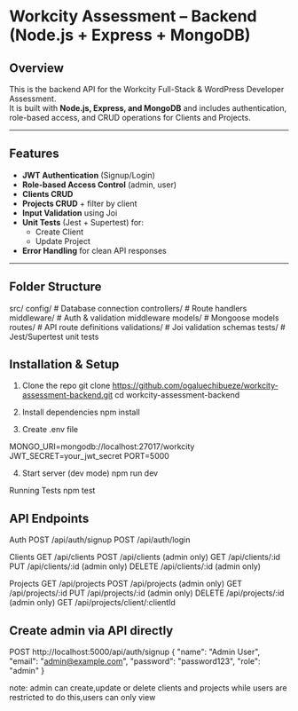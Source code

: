 # Workcity Assessment – Backend (Node.js + Express + MongoDB)

##  Overview
This is the backend API for the Workcity Full-Stack & WordPress Developer Assessment.  
It is built with **Node.js, Express, and MongoDB** and includes authentication, role-based access, and CRUD operations for Clients and Projects.

---

##  Features
- **JWT Authentication** (Signup/Login)
- **Role-based Access Control** (admin, user)
- **Clients CRUD**
- **Projects CRUD** + filter by client
- **Input Validation** using Joi
- **Unit Tests** (Jest + Supertest) for:
  - Create Client
  - Update Project
- **Error Handling** for clean API responses

---

##  Folder Structure
src/
config/ # Database connection
controllers/ # Route handlers
middleware/ # Auth & validation middleware
models/ # Mongoose models
routes/ # API route definitions
validations/ # Joi validation schemas
tests/ # Jest/Supertest unit tests

##  Installation & Setup
1. Clone the repo
git clone https://github.com/ogaluechibueze/workcity-assessment-backend.git
cd workcity-assessment-backend

2. Install dependencies
npm install

3. Create .env file

MONGO_URI=mongodb://localhost:27017/workcity
JWT_SECRET=your_jwt_secret
PORT=5000

4. Start server (dev mode)
npm run dev

Running Tests
npm test

## API Endpoints
Auth
    POST /api/auth/signup
    POST /api/auth/login

Clients
    GET /api/clients
    POST /api/clients (admin only)
    GET /api/clients/:id
    PUT /api/clients/:id (admin only)
    DELETE /api/clients/:id (admin only)

Projects
    GET /api/projects
    POST /api/projects (admin only)
    GET /api/projects/:id
    PUT /api/projects/:id (admin only)
    DELETE /api/projects/:id (admin only)
    GET /api/projects/client/:clientId

## Create admin via API directly
   POST http://localhost:5000/api/auth/signup
{
  "name": "Admin User",
  "email": "admin@example.com",
  "password": "password123",
  "role": "admin"
}

note: admin can create,update or delete clients and projects while users are restricted to do this,users can only view 
